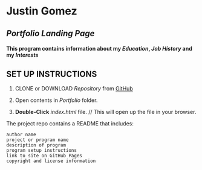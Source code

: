 # **Justin Gomez**

## _Portfolio Landing Page_

#### This **program** contains information about my _Education_, _Job History_ and my _Interests_

## SET UP **INSTRUCTIONS**

1. CLONE or DOWNLOAD _Repository_ from [GitHub](https://github.com/ProgramJustin/portfolio)

2. Open contents in _Portfolio_ folder.

3. **Double-Click** _index.html_ file. // This will open up the file in your browser.







The project repo contains a README that includes:

    author name
    project or program name
    description of program
    program setup instructions
    link to site on GitHub Pages
    copyright and license information
